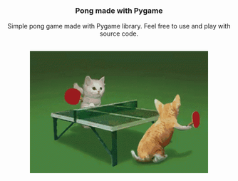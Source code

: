 
<h3 align=center>Pong made with Pygame</h3>
<p align=center>Simple pong game made with Pygame library. Feel free to use and play with source code.</p>
<br>
<div align=center>
    <img src="https://raw.githubusercontent.com/Vasamir1/Pong_Game/main/cats-tennis.gif">
</div>
